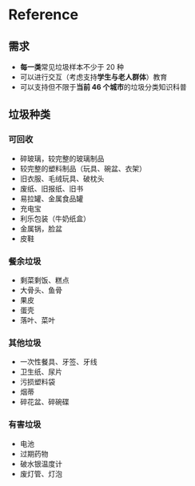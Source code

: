 # Reference

## 需求
- **每一类**常见垃圾样本不少于 20 种
- 可以进行交互（考虑支持**学生与老人群体**）教育
- 可以支持但不限于**当前 46 个城市**的垃圾分类知识科普

## 垃圾种类
### 可回收
- 碎玻璃，较完整的玻璃制品
- 较完整的塑料制品（玩具、碗盆、衣架）
- 旧衣服、毛绒玩具、破枕头
- 废纸、旧报纸、旧书
- 易拉罐、金属食品罐
- 充电宝
- 利乐包装（牛奶纸盒）
- 金属锅，脸盆
- 皮鞋
### 餐余垃圾
- 剩菜剩饭、糕点
- 大骨头、鱼骨
- 果皮
- 蛋壳
- 落叶、菜叶
### 其他垃圾
- 一次性餐具、牙签、牙线
- 卫生纸、尿片
- 污损塑料袋
- 烟蒂
- 碎花盆、碎碗碟
### 有害垃圾
- 电池
- 过期药物
- 破水银温度计
- 废灯管、灯泡